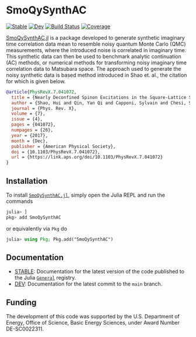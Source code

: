 # SmoQySynthAC

[![Stable](https://img.shields.io/badge/docs-stable-blue.svg)](https://SmoQySuite.github.io/SmoQySynthAC.jl/stable/)
[![Dev](https://img.shields.io/badge/docs-dev-blue.svg)](https://SmoQySuite.github.io/SmoQySynthAC.jl/dev/)
[![Build Status](https://github.com/SmoQySuite/SmoQySynthAC.jl/actions/workflows/CI.yml/badge.svg?branch=main)](https://github.com/SmoQySuite/SmoQySynthAC.jl/actions/workflows/CI.yml?query=branch%3Amain)
[![Coverage](https://codecov.io/gh/SmoQySuite/SmoQySynthAC.jl/branch/main/graph/badge.svg)](https://codecov.io/gh/SmoQySuite/SmoQySynthAC.jl)

[SmoQySynthAC.jl](https://github.com/SmoQySuite/SmoQySynthAC.jl) is a package developed to generate synthetic imaginary time correlation
data mean to resemble noisy quantum Monte Carlo (QMC) measurements, where the introduced noise is correlated in imaginary time.
This synthetic data can then be used to benchmark analytic continuation (AC) methods, or numerical methods for transforming noisy
imaginary time correlation data to Matsubara space. The approach used to generate the noisy synthetic data is based method introduced
in Shao et. al., the citation for which is given below.

```bibtex
@article{PhysRevX.7.041072,
  title = {Nearly Deconfined Spinon Excitations in the Square-Lattice Spin-$1/2$ Heisenberg Antiferromagnet},
  author = {Shao, Hui and Qin, Yan Qi and Capponi, Sylvain and Chesi, Stefano and Meng, Zi Yang and Sandvik, Anders W.},
  journal = {Phys. Rev. X},
  volume = {7},
  issue = {4},
  pages = {041072},
  numpages = {26},
  year = {2017},
  month = {Dec},
  publisher = {American Physical Society},
  doi = {10.1103/PhysRevX.7.041072},
  url = {https://link.aps.org/doi/10.1103/PhysRevX.7.041072}
}
```

## Installation

To install [`SmoQySynthAC.jl`](https://github.com/SmoQySuite/SmoQySynthAC.jl.git),
simply open the Julia REPL and run the commands
```julia
julia> ]
pkg> add SmoQySynthAC
```
or equivalently via `Pkg` do
```julia
julia> using Pkg; Pkg.add("SmoQySynthAC")
```

## Documentation

- [STABLE](https://SmoQySuite.github.io/SmoQySynthAC.jl/stable/): Documentation for the latest version of the code published to the Julia [`General`](https://github.com/JuliaRegistries/General.git) registry.
- [DEV](https://SmoQySuite.github.io/SmoQySynthAC.jl/dev/): Documentation for the latest commit to the `main` branch.

## Funding

The development of this code was supported by the U.S. Department of Energy, Office of Science, Basic Energy Sciences,
under Award Number DE-SC0022311.